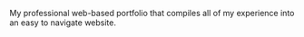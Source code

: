 My professional web-based portfolio that compiles all of my experience into an easy to navigate website.
